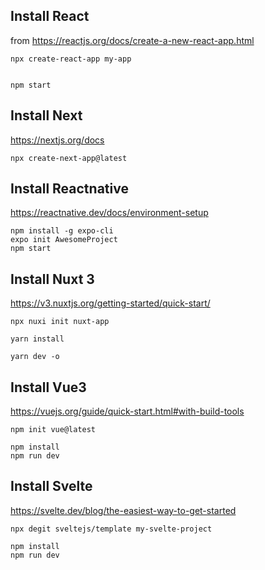 ## Install React

from  https://reactjs.org/docs/create-a-new-react-app.html

```
npx create-react-app my-app


npm start
```

## Install Next

https://nextjs.org/docs

```
npx create-next-app@latest
```

## Install Reactnative

https://reactnative.dev/docs/environment-setup

```
npm install -g expo-cli
expo init AwesomeProject
npm start
```

## Install Nuxt 3

https://v3.nuxtjs.org/getting-started/quick-start/

```
npx nuxi init nuxt-app

yarn install

yarn dev -o

```

## Install Vue3

https://vuejs.org/guide/quick-start.html#with-build-tools

```
npm init vue@latest

npm install
npm run dev

```

## Install Svelte

https://svelte.dev/blog/the-easiest-way-to-get-started

```
npx degit sveltejs/template my-svelte-project

npm install
npm run dev

```
